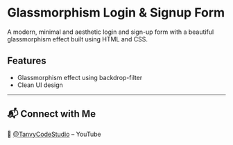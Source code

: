 # Glassmorphism Login & Signup Form

A modern, minimal and aesthetic login and sign-up form with a beautiful glassmorphism effect built using HTML and CSS.

## Features
- Glassmorphism effect using backdrop-filter
- Clean UI design

---

## 📬 Connect with Me  
🧠 [@TanvyCodeStudio](https://www.youtube.com/@TCodeStudiobyTanvy) – YouTube

